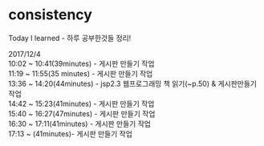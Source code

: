 # consistency
Today I learned - 하루 공부한것들 정리!<br>

2017/12/4 <br>
10:02 ~ 10:41(39minutes) - 게시판 만들기 작업<br>
11:19 ~ 11:55(35 minutes) - 게시판 만들기 작업<br>
13:36 ~ 14:20(44minutes) - jsp2.3 웹프로그래밍 책 읽기(~p.50) & 게시판만들기작업<br>
14:42 ~ 15:23(41minutes) - 게시판 만들기 작업<br>
15:40 ~ 16:27(47minutes)  - 게시판 만들기 작업<br>
16:30 ~ 17:11(41minutes) - 게시판 만들기 작업<br>
17:13 ~ (41minutes)- 게시판 만들기 작업<br>

